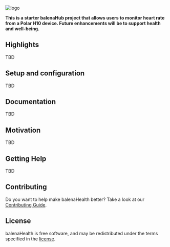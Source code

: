 ![logo](https://raw.githubusercontent.com/rhampt/balena-health/main/images/spash.png)

**This is a starter balenaHub project that allows users to monitor heart rate from a Polar H10 device. Future enhancements will be to support health and well-being.**

## Highlights

TBD

## Setup and configuration

TBD

## Documentation

TBD

## Motivation

TBD

## Getting Help

TBD

## Contributing

Do you want to help make balenaHealth better? Take a look at our [Contributing Guide](CONTRIBUTING).

## License

balenaHealth is free software, and may be redistributed under the terms specified in the [license](https://github.com/balenalabs/balena-sound/blob/master/LICENSE).
